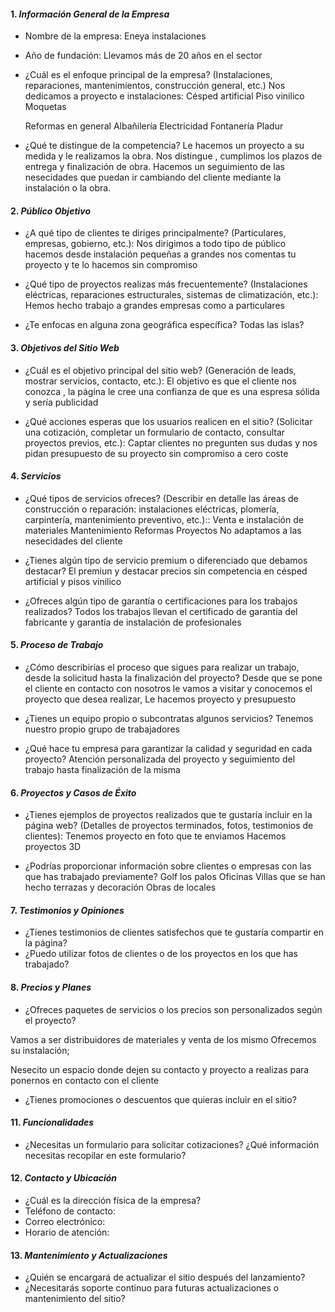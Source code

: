 #### 1. _Información General de la Empresa_

-   Nombre de la empresa: Eneya instalaciones
-   Año de fundación: Llevamos más de 20 años en el sector
-   ¿Cuál es el enfoque principal de la empresa? (Instalaciones, reparaciones, mantenimientos, construcción general, etc.)
    Nos dedicamos a proyecto e instalaciones:
    Césped artificial
    Piso vinilico
    Moquetas

    Reformas en general
    Albañilería
    Electricidad
    Fontanería
    Pladur

-   ¿Qué te distingue de la competencia?
    Le hacemos un proyecto a su medida y le realizamos la obra.
    Nos distingue , cumplimos los plazos de entrega y finalización de obra.
    Hacemos un seguimiento de las nesecidades que puedan ir cambiando del cliente mediante la instalación o la obra.

#### 2. _Público Objetivo_

-   ¿A qué tipo de clientes te diriges principalmente? (Particulares, empresas, gobierno, etc.):
    Nos dirigimos a todo tipo de público hacemos desde instalación pequeñas a grandes nos comentas tu proyecto y te lo hacemos sin compromiso

-   ¿Qué tipo de proyectos realizas más frecuentemente? (Instalaciones eléctricas, reparaciones estructurales, sistemas de climatización, etc.):
    Hemos hecho trabajo a grandes empresas como a particulares

-   ¿Te enfocas en alguna zona geográfica específica? Todas las islas?

#### 3. _Objetivos del Sitio Web_

-   ¿Cuál es el objetivo principal del sitio web? (Generación de leads, mostrar servicios, contacto, etc.):
    El objetivo es que el cliente nos conozca , la página le cree una confianza de que es una espresa sólida y sería publicidad

-   ¿Qué acciones esperas que los usuarios realicen en el sitio? (Solicitar una cotización, completar un formulario de contacto, consultar proyectos previos, etc.):
    Captar clientes no pregunten sus dudas y nos pidan presupuesto de su proyecto sin compromiso a cero coste

#### 4. _Servicios_

-   ¿Qué tipos de servicios ofreces? (Describir en detalle las áreas de construcción o reparación: instalaciones eléctricas, plomería, carpintería, mantenimiento preventivo, etc.)::
    Venta e instalación de materiales
    Mantenimiento
    Reformas
    Proyectos
    No adaptamos a las nesecidades del cliente

-   ¿Tienes algún tipo de servicio premium o diferenciado que debamos destacar?
    El premiun y destacar precios sin competencia en césped artificial y pisos vinilico
-   ¿Ofreces algún tipo de garantía o certificaciones para los trabajos realizados?
    Todos los trabajos llevan el certificado de garantía del fabricante y garantía de instalación de profesionales

#### 5. _Proceso de Trabajo_

-   ¿Cómo describirías el proceso que sigues para realizar un trabajo, desde la solicitud hasta la finalización del proyecto?
    Desde que se pone el cliente en contacto con nosotros le vamos a visitar y conocemos el proyecto que desea realizar,
    Le hacemos proyecto y presupuesto

-   ¿Tienes un equipo propio o subcontratas algunos servicios?
    Tenemos nuestro propio grupo de trabajadores

-   ¿Qué hace tu empresa para garantizar la calidad y seguridad en cada proyecto?
    Atención personalizada del proyecto y seguimiento del trabajo hasta finalización de la misma

#### 6. _Proyectos y Casos de Éxito_

-   ¿Tienes ejemplos de proyectos realizados que te gustaría incluir en la página web? (Detalles de proyectos terminados, fotos, testimonios de clientes):
    Tenemos proyecto en foto que te enviamos
    Hacemos proyectos 3D

-   ¿Podrías proporcionar información sobre clientes o empresas con las que has trabajado previamente?
    Golf los palos
    Oficinas
    Villas que se han hecho terrazas y decoración
    Obras de locales

#### 7. _Testimonios y Opiniones_

-   ¿Tienes testimonios de clientes satisfechos que te gustaría compartir en la página?
-   ¿Puedo utilizar fotos de clientes o de los proyectos en los que has trabajado?

#### 8. _Precios y Planes_

-   ¿Ofreces paquetes de servicios o los precios son personalizados según el proyecto?

Vamos a ser distribuidores de materiales y venta de los mismo
Ofrecemos su instalación;

Nesecito un espacio donde dejen su contacto y proyecto a realizas para ponernos en contacto con el cliente

-   ¿Tienes promociones o descuentos que quieras incluir en el sitio?

#### 11. _Funcionalidades_

-   ¿Necesitas un formulario para solicitar cotizaciones? ¿Qué información necesitas recopilar en este formulario?

#### 12. _Contacto y Ubicación_

-   ¿Cuál es la dirección física de la empresa?
-   Teléfono de contacto:
-   Correo electrónico:
-   Horario de atención:

#### 13. _Mantenimiento y Actualizaciones_

-   ¿Quién se encargará de actualizar el sitio después del lanzamiento?
-   ¿Necesitarás soporte continuo para futuras actualizaciones o mantenimiento del sitio?
